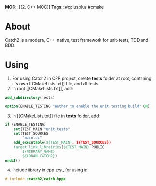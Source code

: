 **MOC**:: [[2. C++ MOC]]
**Tags**:: #cplusplus #cmake 

# About
Catch2 is a modern, C++-native, test framework for unit-tests, TDD and BDD.

# Using
1. For using Catch2 in CPP project, create **tests** folder at root, contaning it's own [[CMakeLists.txt]] file, and all tests.
2. In root [[CMakeLists.txt]], add:
```cmake
add_subdirectory(tests)

option(ENABLE_TESTING "Wether to enable the unit testing build" ON)
```
3. In [[CMakeLists.txt]] file in **tests** folder, add:
```cmake
if (ENABLE_TESTING)
	set(TEST_MAIN "unit_tests")
	set(TEST_SOURCES
		"main.cc")
	add_executable(${TEST_MAIN}, ${TEST_SOURCES})
	target_link_librairies(${TEST_MAIN} PUBLIC
		${MIBRARY_NAME}
		${CONAN_CATCH2})
endif()
```
4. Include library in cpp test, for using it:
```cpp
# include <catch2/catch.hpp>
```
